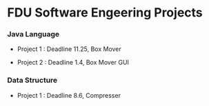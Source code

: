 FDU Software Engeering Projects
=================

### Java Language

*	Project 1 : Deadline 11.25, Box Mover

*	Project 2 : Deadline 1.4, Box Mover GUI

### Data Structure

*	Project 1 : Deadline 8.6, Compresser
